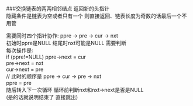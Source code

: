 ###交换链表的两两相邻结点 返回新的头指针  
隐藏条件是链表为空或者只有一个 则直接返回、链表长度为奇数的话最后一个不用管  

需要同时四个指针协作: ppre -> pre -> cur -> nxt  
	初始时ppre是NULL 结尾时nxt可能是NULL 需要判断  
	每次操作是:  
		if (ppre!=NULL) ppre->next = cur  
		pre->next = nxt  
		cur->next = pre  
		// 此时的顺序是 ppre -> cur -> pre -> nxt  
		ppre = pre  
		随后转入下一次循环 循环前判断nxt和nxt->next是否是NULL  
		(是的话就说明结束了 直接跳出)  